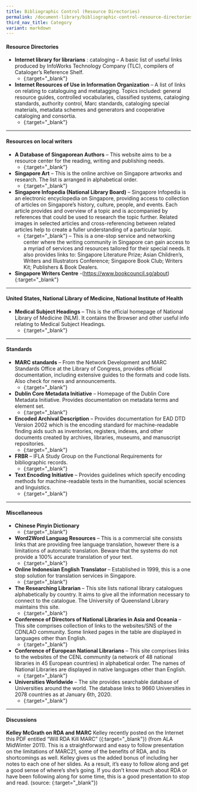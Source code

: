 ```yaml
---
title: Bibliographic Control (Resource Directories)
permalink: /document-library/bibliographic-control-resource-directories/
third_nav_title: Category
variant: markdown
---
```

#### **Resource Directories**
- **Internet library for librarians** : cataloging – A basic list of useful links produced by InfoWorks Technology Company (TLC), compilers of Cataloger’s Reference Shelf.
	- {:target="_blank"}
- **Internet Resources of Use in Information Organization** – A list of links on relating to cataloguing and metatagging. Topics included: general resource guides, controlled vocabularies, classified systems, cataloging standards, authority control, Marc standards, cataloging special materials, metadata schemes and generators and cooperative cataloging and consortia.
	- {:target="_blank"}

<hr>

#### **Resources on local writers**
- **A Database of Singaporean Authors** – This website aims to be a resource center for the reading, writing and publishing needs.
	- {:target="_blank"}
- **Singapore Art** – This is the online archive on Singapore artworks and research. The list is arranged in alphabetical order.
	- {:target="_blank"}
- **Singapore Infopedia (National Library Board)** – Singapore Infopedia is an electronic encyclopedia on Singapore, providing access to collection of articles on Singapore’s history, culture, people, and events. Each article provides and overview of a topic and is accompanied by references that could be used to research the topic further. Related images in selected articles and cross-referencing between related articles help to create a fuller understanding of a particular topic.
	- {:target="_blank"} – This is a one-stop service and networking center where the writing community in Singapore can gain access to a myriad of services and resources tailored for their special needs. It also provides links to: Singapore Literature Prize; Asian Children’s, Writers and Illustrators Conference; Singapore Book Club; Writers Kit; Publishers &amp; Book Dealers.
- **Singapore Writers Centre**
	-(https://www.bookcouncil.sg/about) {:target="_blank"}

<hr>

#### **United States, National Library of Medicine, National Institute of Health**
- **Medical Subject Headings** – This is the official homepage of National Library of Medicine (NLM). It contains the Browser and other useful info relating to Medical Subject Headings.
	- {:target="_blank"}

<hr>

#### **Standards**
- **MARC standards** – From the Network Development and MARC Standards Office at the Library of Congress, provides official documentation, including extensive guides to the formats and code lists. Also check for news and announcements.
	- {:target="_blank"}
- **Dublin Core Metadata Initiative** – Homepage of the Dublin Core Metadata Initiative. Provides documentation  on metadata terms and element set.
	- {:target="_blank"}
- **Encoded Archival Description** – Provides documentation for EAD DTD Version 2002 which is the encoding standard for machine-readable finding aids such as inventories, registers, indexes, and other documents created by archives, libraries, museums, and manuscript repositories.
	- {:target="_blank"}
- **FRBR** – IFLA Study Group on the Functional Requirements for bibliographic records.
	- {:target="_blank"}
- **Text Encoding Initiative** – Provides guidelines which specify encoding methods for machine-readable texts in the humanities, social sciences and linguistics.
	- {:target="_blank"}

<hr>

#### **Miscellaneous**
- **Chinese Pinyin Dictionary**
	- {:target="_blank"}
- **Word2Word Languag Resources** – This is a commercial site consists links that are providing free language translation, however there is a limitations of automatic translation. Beware that the systems do not provide a 100% accurate translation of your text.
	- {:target="_blank"}
- **Online Indonesian English Translator** – Established in 1999, this is a one stop solution for translation services in Singapore.
	- {:target="_blank"}
- **The Researching Librarian** – This site lists national library catalogues alphabetically by country. It aims to give all the information necessary to connect to the catalogue. The University of Queensland Library maintains this site.
	- {:target="_blank"}
- **Conference of Directors of National Libraries in Asia and Oceania** – This site comprises collection of links to the websites/SNS of the CDNLAO community. Some linked pages in the table are displayed in languages other than English.
	- {:target="_blank"}
- **Conference of European National Librarians** – This site comprises links to the websites of the CENL community (a network of 48 national libraries in 45 European countries) in alphabetical order. The names of National Libraries are displayed in native languages other than English. 
	- {:target="_blank"}
- **Universities Worldwide** – The site provides searchable database of Universities around the world. The database links to 9660 Universities in 2078 countries as at January 6th, 2020.
	- {:target="_blank"}

<hr>

#### **Discussions**
**Kelley McGrath on RDA and MARC**
Kelley recently posted on the Internet this PDF entitled “Will RDA Kill MARC” ({:target="_blank"}) (from ALA MidWinter 2011). This is a straightforward and easy to follow presentation on the limitations of MARC21, some of the benefits of RDA, and its shortcomings as well. Kelley gives us the added bonus of including her notes to each one of her slides. As a result, it’s easy to follow along and get a good sense of where’s she’s going. If you don’t know much about RDA or have been following along for some time, this is a good presentation to stop and read.
(source: {:target="_blank"})